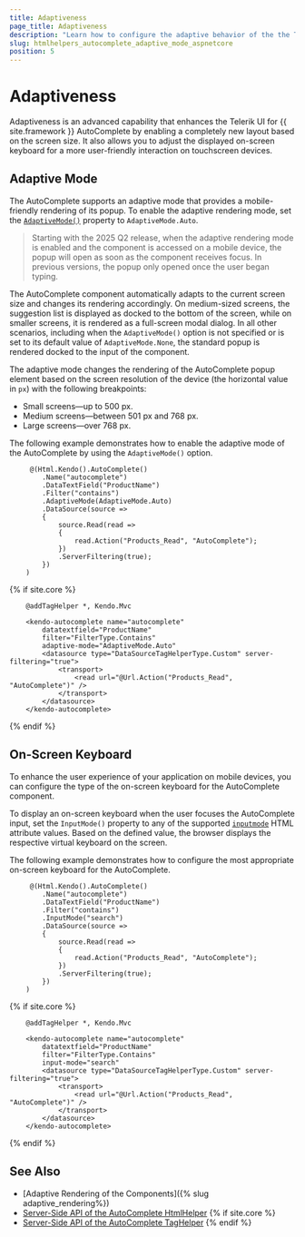 ```yaml
---
title: Adaptiveness
page_title: Adaptiveness
description: "Learn how to configure the adaptive behavior of the the Telerik UI AutoComplete component for {{ site.framework }}."
slug: htmlhelpers_autocomplete_adaptive_mode_aspnetcore
position: 5
---
```


# Adaptiveness

Adaptiveness is an advanced capability that enhances the Telerik UI for {{ site.framework }} AutoComplete by enabling a completely new layout based on the screen size. It also allows you to adjust the displayed on-screen keyboard for a more user-friendly interaction on touchscreen devices.

<demo metaUrl="autocomplete/adaptive_mode/" height="600"></demo>

## Adaptive Mode

The AutoComplete supports an adaptive mode that provides a mobile-friendly rendering of its popup. To enable the adaptive rendering mode, set the [`AdaptiveMode()`](/api/kendo.mvc.ui.fluent/autocompletebuilder#adaptivemodekendomvcuiadaptivemode) property to `AdaptiveMode.Auto`.

> Starting with the 2025 Q2 release, when the adaptive rendering mode is enabled and the component is accessed on a mobile device, the popup will open as soon as the component receives focus. In previous versions, the popup only opened once the user began typing.

The AutoComplete component automatically adapts to the current screen size and changes its rendering accordingly. On medium-sized screens, the suggestion list is displayed as docked to the bottom of the screen, while on smaller screens, it is rendered as a full-screen modal dialog. In all other scenarios, including when the `AdaptiveMode()` option is not specified or is set to its default value of `AdaptiveMode.None`, the standard popup is rendered docked to the input of the component.

The adaptive mode changes the rendering of the AutoComplete popup element based on the screen resolution of the device (the horizontal value in `px`) with the following breakpoints:

* Small screens&mdash;up to 500 px.
* Medium screens&mdash;between 501 px and 768 px.
* Large screens&mdash;over 768 px.

The following example demonstrates how to enable the adaptive mode of the AutoComplete by using the `AdaptiveMode()` option.

```HtmlHelper
     @(Html.Kendo().AutoComplete()
        .Name("autocomplete")
        .DataTextField("ProductName")
        .Filter("contains")
        .AdaptiveMode(AdaptiveMode.Auto)
        .DataSource(source =>
        {
            source.Read(read =>
            {
                read.Action("Products_Read", "AutoComplete");
            })
            .ServerFiltering(true);
        })
    )
```
{% if site.core %}
```TagHelper
    @addTagHelper *, Kendo.Mvc

    <kendo-autocomplete name="autocomplete" 
        datatextfield="ProductName"
        filter="FilterType.Contains"
        adaptive-mode="AdaptiveMode.Auto"
        <datasource type="DataSourceTagHelperType.Custom" server-filtering="true">
            <transport>
                <read url="@Url.Action("Products_Read", "AutoComplete")" />
            </transport>
        </datasource>
    </kendo-autocomplete>
```
{% endif %}

## On-Screen Keyboard

To enhance the user experience of your application on mobile devices, you can configure the type of the on-screen keyboard for the AutoComplete component.

To display an on-screen keyboard when the user focuses the AutoComplete input, set the `InputMode()` property to any of the supported <a href="https://developer.mozilla.org/en-US/docs/Web/HTML/Global_attributes/inputmode#values" target="_blank">`inputmode`</a> HTML attribute values. Based on the defined value, the browser displays the respective virtual keyboard on the screen.

The following example demonstrates how to configure the most appropriate on-screen keyboard for the AutoComplete.

```HtmlHelper
     @(Html.Kendo().AutoComplete()
        .Name("autocomplete")
        .DataTextField("ProductName")
        .Filter("contains")
        .InputMode("search")
        .DataSource(source =>
        {
            source.Read(read =>
            {
                read.Action("Products_Read", "AutoComplete");
            })
            .ServerFiltering(true);
        })
    )
```
{% if site.core %}
```TagHelper
    @addTagHelper *, Kendo.Mvc

    <kendo-autocomplete name="autocomplete" 
        datatextfield="ProductName"
        filter="FilterType.Contains"
        input-mode="search"
        <datasource type="DataSourceTagHelperType.Custom" server-filtering="true">
            <transport>
                <read url="@Url.Action("Products_Read", "AutoComplete")" />
            </transport>
        </datasource>
    </kendo-autocomplete>
```
{% endif %}

## See Also

* [Adaptive Rendering of the Components]({% slug adaptive_rendering%})
* [Server-Side API of the AutoComplete HtmlHelper](/api/autocomplete)
{% if site.core %}
* [Server-Side API of the AutoComplete TagHelper](/api/taghelpers/autocomplete)
{% endif %}